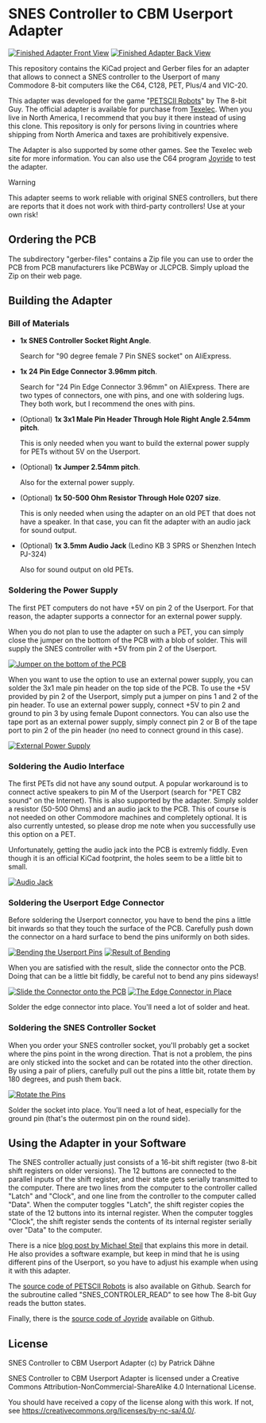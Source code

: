 # SNES Controller to CBM Userport Adapter

[![Finished Adapter Front View](images/SNES_Adapter_Finished_Front.preview.jpg)](images/SNES_Adapter_Finished_Front.jpg)
[![Finished Adapter Back View](images/SNES_Adapter_Finished_Back.preview.jpg)](images/SNES_Adapter_Finished_Back.jpg)

This repository contains the KiCad project and Gerber files for an adapter that
allows to connect a SNES controller to the Userport of many Commodore 8-bit
computers like the C64, C128, PET, Plus/4 and VIC-20.

This adapter was developed for the game
"[PETSCII Robots](https://www.the8bitguy.com/category/the-8-bit-guy/petscii-robots/)"
by The 8-bit Guy. The official adapter is available for purchase from
[Texelec](https://texelec.com/product/snes-adapter-commodore/). When you live
in North America, I recommend that you buy it there instead of using this
clone. This repository is only for persons living in countries where shipping
from North America and taxes are prohibitively expensive.

The Adapter is also supported by some other games. See the Texelec web site for
more information. You can also use the C64 program
[Joyride](https://github.com/T-Pau/Joyride) to test the adapter.

> [!WARNING]
> This adapter seems to work reliable with original SNES controllers, but there
> are reports that it does not work with third-party controllers! Use at your
> own risk!

## Ordering the PCB

The subdirectory "gerber-files" contains a Zip file you can use to order the PCB
from PCB manufacturers like PCBWay or JLCPCB. Simply upload the Zip on their web
page.

## Building the Adapter

### Bill of Materials

* __1x SNES Controller Socket Right Angle__.

  Search for "90 degree female 7 Pin SNES socket" on AliExpress.

* __1x 24 Pin Edge Connector 3.96mm pitch__.

  Search for "24 Pin Edge Connector 3.96mm" on AliExpress. There are two
  types of connectors, one with pins, and one with soldering lugs. They
  both work, but I recommend the ones with pins.

* (Optional) __1x 3x1 Male Pin Header Through Hole Right Angle 2.54mm pitch__.

  This is only needed when you want to build the external power supply for PETs
  without 5V on the Userport.

* (Optional) __1x Jumper 2.54mm pitch__.

  Also for the external power supply.

* (Optional) __1x 50-500 Ohm Resistor Through Hole 0207 size__.

  This is only needed when using the adapter on an old PET that does not have
  a speaker. In that case, you can fit the adapter with an audio jack for
  sound output.

* (Optional) __1x 3.5mm Audio Jack__ (Ledino KB 3 SPRS or Shenzhen Intech
  PJ-324)

  Also for sound output on old PETs.

### Soldering the Power Supply

The first PET computers do not have +5V on pin 2 of the Userport. For that
reason, the adapter supports a connector for an external power supply.

When you do not plan to use the adapter on such a PET, you can simply close
the jumper on the bottom of the PCB with a blob of solder. This will supply
the SNES controller with +5V from pin 2 of the Userport.

[![Jumper on the bottom of the PCB](images/Bottom_Jumper.preview.jpg)](images/Bottom_Jumper.jpg)

When you want to use the option to use an external power supply, you can solder
the 3x1 male pin header on the top side of the PCB. To use the +5V provided by
pin 2 of the Userport, simply put a jumper on pins 1 and 2 of the pin header.
To use an external power supply, connect +5V to pin 2 and ground to pin 3 by
using female Dupont connectors. You can also use the tape port as an external power
supply, simply connect pin 2 or B of the tape port to pin 2 of the pin header
(no need to connect ground in this case).

[![External Power Supply](images/External_Power_Supply.preview.jpg)](images/External_Power_Supply.jpg)

### Soldering the Audio Interface

The first PETs did not have any sound output. A popular workaround is to connect
active speakers to pin M of the Userport (search for "PET CB2 sound" on the
Internet). This is also supported by the adapter. Simply solder a resistor
(50-500 Ohms) and an audio jack to the PCB. This of course is not needed on
other Commodore machines and completely optional. It is also currently untested,
so please drop me note when you successfully use this option on a PET.

Unfortunately, getting the audio jack into the PCB is extremly fiddly. Even
though it is an official KiCad footprint, the holes seem to be a little bit to
small.

[![Audio Jack](images/Audio_Jack.preview.jpg)](images/Audio_Jack.jpg)

### Soldering the Userport Edge Connector

Before soldering the Userport connector, you have to bend the pins a little bit
inwards so that they touch the surface of the PCB. Carefully push down the
connector on a hard surface to bend the pins uniformly on both sides.

[![Bending the Userport Pins](images/Bend_Userport_Pins.preview.jpg)](images/Bend_Userport_Pins.jpg)
[![Result of Bending](images/Bend_Userport_Result.preview.jpg)](images/Bend_Userport_Result.jpg)

When you are satisfied with the result, slide the connector onto the PCB. Doing
that can be a little bit fiddly, be careful not to bend any pins sideways!

[![Slide the Connector onto the PCB](images/Slide_Userport.preview.jpg)](images/Slide_Userport.jpg)
[![The Edge Connector in Place](images/Userport_in_place.preview.jpg)](images/Userport_in_place.jpg)

Solder the edge connector into place. You'll need a lot of solder and heat.

### Soldering the SNES Controller Socket

When you order your SNES controller socket, you'll probably get a socket where
the pins point in the wrong direction. That is not a problem, the pins are only
sticked into the socket and can be rotated into the other direction. By using a
pair of pliers, carefully pull out the pins a little bit, rotate them by 180
degrees, and push them back.

[![Rotate the Pins](images/Rotate_Pins.preview.jpg)](images/Rotate_Pins.jpg)

Solder the socket into place. You'll need a lot of heat, especially for the
ground pin (that's the outermost pin on the round side).

## Using the Adapter in your Software

The SNES controller actually just consists of a 16-bit shift register (two
8-bit shift registers on older versions). The 12 buttons are connected to the
parallel inputs of the shift register, and their state gets serially transmitted
to the computer. There are two lines from the computer to the controller called
"Latch" and "Clock", and one line from the controller to the computer called
"Data". When the computer toggles "Latch", the shift register copies the state
of the 12 buttons into its internal register. When the computer toggles "Clock",
the shift register sends the contents of its internal register serially over
"Data" to the computer.

There is a nice [blog post by Michael Steil](https://www.pagetable.com/?p=1365)
that explains this more in detail. He also provides a software example, but
keep in mind that he is using different pins of the Userport, so you have to
adjust his example when using it with this adapter.

The
[source code of PETSCII Robots](https://github.com/zeropolis79/PETSCIIRobots-C64/blob/main/C64ROBOTS.ASM)
is also available on Github. Search for the subroutine called
"SNES_CONTROLER_READ" to see how The 8-bit Guy reads the button states.

Finally, there is the
[source code of Joyride](https://github.com/T-Pau/Joyride/blob/master/src/petscii.s)
available on Github.

## License

SNES Controller to CBM Userport Adapter (c) by Patrick Dähne

SNES Controller to CBM Userport Adapter is licensed under a
Creative Commons Attribution-NonCommercial-ShareAlike 4.0 International License.

You should have received a copy of the license along with this
work. If not, see <https://creativecommons.org/licenses/by-nc-sa/4.0/>.
